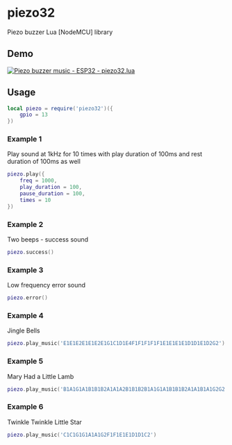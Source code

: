 # piezo32
Piezo buzzer Lua [NodeMCU] library

## Demo

[![Piezo buzzer music - ESP32 - piezo32.lua](https://img.youtube.com/vi/962Ot5rB4sI/mqdefault.jpg)](https://www.youtube.com/watch?v=962Ot5rB4sI)

## Usage

```lua
local piezo = require('piezo32')({
    gpio = 13
})
```

### Example 1

Play sound at 1kHz for 10 times with play duration of 100ms and rest duration of 100ms as well

```lua 
piezo.play({
	freq = 1000,
	play_duration = 100,
	pause_duration = 100,
	times = 10
})
```

### Example 2

Two beeps - success sound

```lua 
piezo.success()
```

### Example 3

Low frequency error sound

```lua 
piezo.error()
```

### Example 4

Jingle Bells

```lua 
piezo.play_music('E1E1E2E1E1E2E1G1C1D1E4F1F1F1F1F1E1E1E1E1D1D1E1D2G2')
```

### Example 5

Mary Had a Little Lamb

```lua 
piezo.play_music('B1A1G1A1B1B1B2A1A1A2B1B1B2B1A1G1A1B1B1B2A1A1B1A1G2G2')
```

### Example 6

Twinkle Twinkle Little Star

```lua 
piezo.play_music('C1C1G1G1A1A1G2F1F1E1E1D1D1C2')
```
